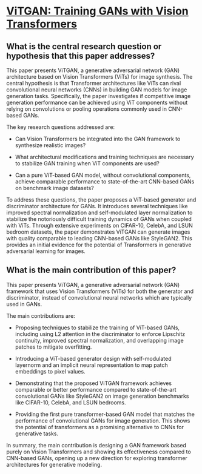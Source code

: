 # [ViTGAN: Training GANs with Vision Transformers](https://arxiv.org/abs/2107.04589v1)

## What is the central research question or hypothesis that this paper addresses?

 This paper presents ViTGAN, a generative adversarial network (GAN) architecture based on Vision Transformers (ViTs) for image synthesis. The central hypothesis is that Transformer architectures like ViTs can rival convolutional neural networks (CNNs) in building GAN models for image generation tasks. Specifically, the paper investigates if competitive image generation performance can be achieved using ViT components without relying on convolutions or pooling operations commonly used in CNN-based GANs.

The key research questions addressed are:

- Can Vision Transformers be integrated into the GAN framework to synthesize realistic images? 

- What architectural modifications and training techniques are necessary to stabilize GAN training when ViT components are used?

- Can a pure ViT-based GAN model, without convolutional components, achieve comparable performance to state-of-the-art CNN-based GANs on benchmark image datasets?

To address these questions, the paper proposes a ViT-based generator and discriminator architecture for GANs. It introduces several techniques like improved spectral normalization and self-modulated layer normalization to stabilize the notoriously difficult training dynamics of GANs when coupled with ViTs. Through extensive experiments on CIFAR-10, CelebA, and LSUN bedroom datasets, the paper demonstrates ViTGAN can generate images with quality comparable to leading CNN-based GANs like StyleGAN2. This provides an initial evidence for the potential of Transformers in generative adversarial learning for images.


## What is the main contribution of this paper?

 This paper presents ViTGAN, a generative adversarial network (GAN) framework that uses Vision Transformers (ViTs) for both the generator and discriminator, instead of convolutional neural networks which are typically used in GANs. 

The main contributions are:

- Proposing techniques to stabilize the training of ViT-based GANs, including using L2 attention in the discriminator to enforce Lipschitz continuity, improved spectral normalization, and overlapping image patches to mitigate overfitting.

- Introducing a ViT-based generator design with self-modulated layernorm and an implicit neural representation to map patch embeddings to pixel values. 

- Demonstrating that the proposed ViTGAN framework achieves comparable or better performance compared to state-of-the-art convolutional GANs like StyleGAN2 on image generation benchmarks like CIFAR-10, CelebA, and LSUN bedrooms.

- Providing the first pure transformer-based GAN model that matches the performance of convolutional GANs for image generation. This shows the potential of transformers as a promising alternative to CNNs for generative tasks.

In summary, the main contribution is designing a GAN framework based purely on Vision Transformers and showing its effectiveness compared to CNN-based GANs, opening up a new direction for exploring transformer architectures for generative modeling.
